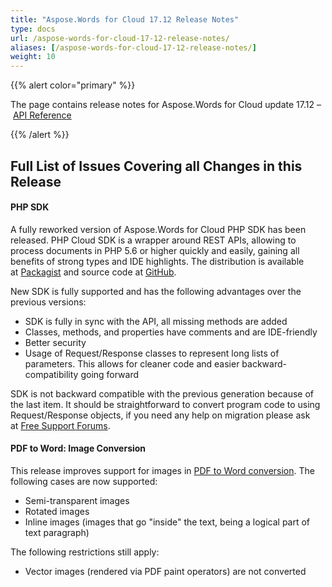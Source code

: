 ```yaml
---
title: "Aspose.Words for Cloud 17.12 Release Notes"
type: docs
url: /aspose-words-for-cloud-17-12-release-notes/
aliases: [/aspose-words-for-cloud-17-12-release-notes/]
weight: 10
---
```


{{% alert color="primary" %}} 

The page contains release notes for Aspose.Words for Cloud update 17.12 – [API Reference](https://apireference.aspose.cloud/words/)

{{% /alert %}} 
## **Full List of Issues Covering all Changes in this Release**
#### **PHP SDK**
A fully reworked version of Aspose.Words for Cloud PHP SDK has been released. PHP Cloud SDK is a wrapper around REST APIs, allowing to process documents in PHP 5.6 or higher quickly and easily, gaining all benefits of strong types and IDE highlights. The distribution is available at [Packagist](https://packagist.org/packages/aspose/words-sdk-php) and source code at [GitHub](https://github.com/aspose-words-cloud/aspose-words-cloud-php).

New SDK is fully supported and has the following advantages over the previous versions:

- SDK is fully in sync with the API, all missing methods are added
- Classes, methods, and properties have comments and are IDE-friendly
- Better security
- Usage of Request/Response classes to represent long lists of parameters. This allows for cleaner code and easier backward-compatibility going forward

SDK is not backward compatible with the previous generation because of the last item. It should be straightforward to convert program code to using Request/Response objects, if you need any help on migration please ask at [Free Support Forums](https://forum.aspose.cloud/c/words).
#### **PDF to Word: Image Conversion**
This release improves support for images in [PDF to Word conversion](/working-with-pdf-documents/). The following cases are now supported:

- Semi-transparent images
- Rotated images
- Inline images (images that go "inside" the text, being a logical part of text paragraph)

The following restrictions still apply:

- Vector images (rendered via PDF paint operators) are not converted
